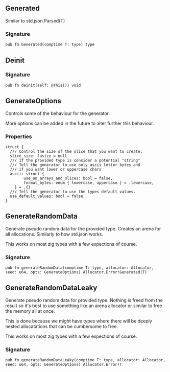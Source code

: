 ## Generated
Similar to std.json.Parsed(T)

### Signature

```zig
pub fn Generated(comptime T: type) type
```

## Deinit
### Signature

```zig
pub fn deinit(self: @This()) void
```

## GenerateOptions

Controls some of the behaviour for the generator.

More options can be added in the future to alter
further this behaviour.

### Properties

```zig
struct {
  /// Control the size of the slice that you want to create.
  slice_size: ?usize = null
  /// If the provided type is consider a potential "string"
  /// Tell the generator to use only ascii letter bytes and
  /// if you want lower or uppercase chars
  ascii: struct {
        use_on_arrays_and_slices: bool = false,
        format_bytes: enum { lowercase, uppercase } = .lowercase,
    } = .{}
  /// Tell the generator to use the types default values.
  use_default_values: bool = false
}
```

## GenerateRandomData
Generate pseudo random data for the provided type. Creates an
arena for all allocations. Similarly to how std.json works.

This works on most zig types with a few expections of course.

### Signature

```zig
pub fn generateRandomData(comptime T: type, allocator: Allocator, seed: u64, opts: GenerateOptions) Allocator.Error!Generated(T)
```

## GenerateRandomDataLeaky
Generate pseudo random data for provided type. Nothing is freed
from the result so it's best to use something like an arena allocator or similar
to free the memory all at once.

This is done because we might have
types where there will be deeply nested allocatations that can
be cumbersome to free.

This works on most zig types with a few expections of course.

### Signature

```zig
pub fn generateRandomDataLeaky(comptime T: type, allocator: Allocator, seed: u64, opts: GenerateOptions) Allocator.Error!T
```

